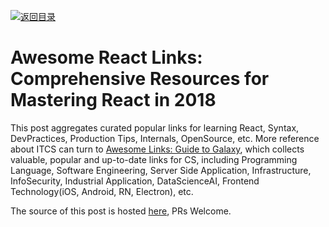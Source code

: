[![返回目录](https://parg.co/UGo)](https://github.com/wxyyxc1992/Awesome-Links)

# Awesome React Links: Comprehensive Resources for Mastering React in 2018

This post aggregates curated popular links for learning React, Syntax, DevPractices, Production Tips, Internals, OpenSource, etc. More reference about ITCS can turn to [Awesome Links: Guide to Galaxy](https://github.com/wxyyxc1992/Awesome-Links), which collects valuable, popular and up-to-date links for CS, including Programming Language, Software Engineering, Server Side Application, Infrastructure, InfoSecurity, Industrial Application, DataScienceAI, Frontend Technology(iOS, Android, RN, Electron), etc.

The source of this post is hosted [here](https://github.com/wxyyxc1992/Awesome-Links/blob/master/Web/Framework/React/React-Links-all.md), PRs Welcome.

